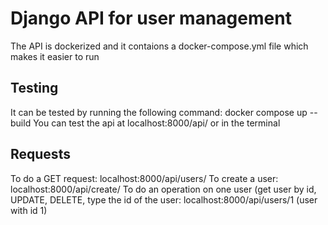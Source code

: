 # Django API for user management

The API is dockerized and it contaions a docker-compose.yml file which makes it easier to run

## Testing
It can be tested by running the following command: docker compose up --build
You can test the api at localhost:8000/api/ or in the terminal

## Requests
To do a GET request: localhost:8000/api/users/
To create a user:  localhost:8000/api/create/
To do an operation on one user (get user by id, UPDATE, DELETE, type the id of the user: localhost:8000/api/users/1 (user with id 1)
